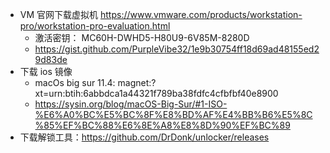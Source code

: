 - VM 官网下载虚拟机 https://www.vmware.com/products/workstation-pro/workstation-pro-evaluation.html
  - 激活密钥： MC60H-DWHD5-H80U9-6V85M-8280D
  - https://gist.github.com/PurpleVibe32/1e9b30754ff18d69ad48155ed29d83de
- 下载 ios 镜像
  - macOs big sur 11.4: magnet:?xt=urn:btih:6abbdca1a44321f789ba38fdfc4cfbfbf40e8900
  - https://sysin.org/blog/macOS-Big-Sur/#1-ISO-%E6%A0%BC%E5%BC%8F%E8%BD%AF%E4%BB%B6%E5%8C%85%EF%BC%88%E6%8E%A8%E8%8D%90%EF%BC%89
- 下载解锁工具：https://github.com/DrDonk/unlocker/releases
